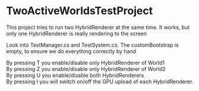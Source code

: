 # TwoActiveWorldsTestProject

This project tries to run two HybridRenderer at the same time. It works, but only one HybridRenderer is really rendering to the screen

Look into TestManager.cs and TestSystem.cs. The customBootstrap is empty, to ensure we do everything correctly by hand

By pressing T you enable/disable only HybridRenderer of World1  
By pressing Z you enable/disable only HybridRenderer of World2  
By pressing U you enable/disable both HybridRenderers  
By pressing I you will switch on/off the GPU upload of each HybridRenderer.
